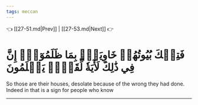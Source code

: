 ```yaml
---
tags: meccan
---
```


👈 [[27-51.md|Prev]] | [[27-53.md|Next]] 👉

# فَتِلۡكَ بُيُوتُهُمۡ خَاوِيَةَۢ بِمَا ظَلَمُوٓاْۚ إِنَّ فِي ذَٰلِكَ لَأٓيَةٗ لِّقَوۡمٖ يَعۡلَمُونَ

So those are their houses, desolate because of the wrong they had done. Indeed in that is a sign for people who know

---

